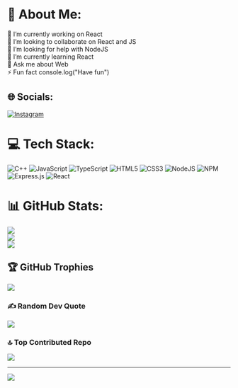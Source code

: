 # 💫 About Me:
🔭 I’m currently working on React<br>👯 I’m looking to collaborate on React and JS<br>🤝 I’m looking for help with NodeJS<br>🌱 I’m currently learning React<br>💬 Ask me about Web<br>⚡ Fun fact console.log("Have fun")


## 🌐 Socials:
[![Instagram](https://img.shields.io/badge/Instagram-%23E4405F.svg?logo=Instagram&logoColor=white)](https://instagram.com/shyam_moure) 

# 💻 Tech Stack:
![C++](https://img.shields.io/badge/c++-%2300599C.svg?style=for-the-badge&logo=c%2B%2B&logoColor=white) ![JavaScript](https://img.shields.io/badge/javascript-%23323330.svg?style=for-the-badge&logo=javascript&logoColor=%23F7DF1E) ![TypeScript](https://img.shields.io/badge/typescript-%23007ACC.svg?style=for-the-badge&logo=typescript&logoColor=white) ![HTML5](https://img.shields.io/badge/html5-%23E34F26.svg?style=for-the-badge&logo=html5&logoColor=white) ![CSS3](https://img.shields.io/badge/css3-%231572B6.svg?style=for-the-badge&logo=css3&logoColor=white) ![NodeJS](https://img.shields.io/badge/node.js-6DA55F?style=for-the-badge&logo=node.js&logoColor=white) ![NPM](https://img.shields.io/badge/NPM-%23CB3837.svg?style=for-the-badge&logo=npm&logoColor=white) ![Express.js](https://img.shields.io/badge/express.js-%23404d59.svg?style=for-the-badge&logo=express&logoColor=%2361DAFB) ![React](https://img.shields.io/badge/react-%2320232a.svg?style=for-the-badge&logo=react&logoColor=%2361DAFB)
# 📊 GitHub Stats:
![](https://github-readme-stats.vercel.app/api?username=shyammore282&theme=tokyonight&hide_border=true&include_all_commits=false&count_private=true)<br/>
![](https://github-readme-streak-stats.herokuapp.com/?user=shyammore282&theme=tokyonight&hide_border=true)<br/>
![](https://github-readme-stats.vercel.app/api/top-langs/?username=shyammore282&theme=tokyonight&hide_border=true&include_all_commits=false&count_private=true&layout=compact)

## 🏆 GitHub Trophies
![](https://github-profile-trophy.vercel.app/?username=shyammore282&theme=tokyonight&no-frame=true&no-bg=false&margin-w=4)

### ✍️ Random Dev Quote
![](https://quotes-github-readme.vercel.app/api?type=vetical&theme=tokyonight)

### 🔝 Top Contributed Repo
![](https://github-contributor-stats.vercel.app/api?username=shyammore282&limit=5&theme=tokyonight&combine_all_yearly_contributions=true)

---
[![](https://visitcount.itsvg.in/api?id=shyammore282&icon=0&color=0)](https://visitcount.itsvg.in)

<!-- Proudly created with GPRM ( https://gprm.itsvg.in ) -->
